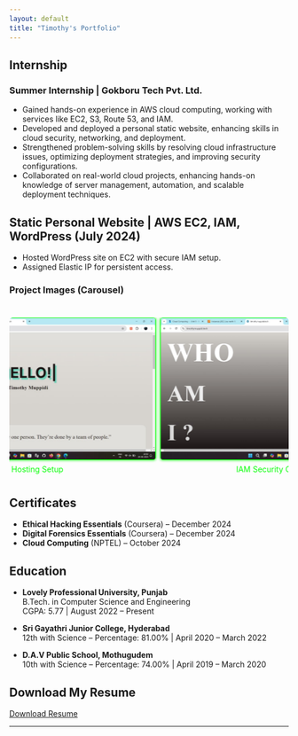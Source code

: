 ```yaml
---
layout: default
title: "Timothy's Portfolio"
---
```


## Internship
### Summer Internship | Gokboru Tech Pvt. Ltd.
- Gained hands-on experience in AWS cloud computing, working with services like EC2, S3, Route 53, and IAM.
- Developed and deployed a personal static website, enhancing skills in cloud security, networking, and deployment.
- Strengthened problem-solving skills by resolving cloud infrastructure issues, optimizing deployment strategies, and improving security configurations.
- Collaborated on real-world cloud projects, enhancing hands-on knowledge of server management, automation, and scalable deployment techniques.

## Static Personal Website | AWS EC2, IAM, WordPress (July 2024)
- Hosted WordPress site on EC2 with secure IAM setup.
- Assigned Elastic IP for persistent access.

### Project Images (Carousel)
<div class="carousel-wrapper">
  <div class="carousel">
    <div class="carousel-item">
      <img src="assets/img/1.jpg" alt="Screenshot 1" class="carousel-img" />
      <div class="carousel-caption">EC2 Hosting Setup</div>
    </div>
    <div class="carousel-item">
      <img src="assets/img/2.jpg" alt="Screenshot 2" class="carousel-img" />
      <div class="carousel-caption">IAM Security Configuration</div>
    </div>
    <div class="carousel-item">
      <img src="assets/img/3.jpg" alt="Screenshot 3" class="carousel-img" />
      <div class="carousel-caption">Elastic IP Setup</div>
    </div>
  </div>
</div>

## Certificates
- **Ethical Hacking Essentials** (Coursera) – December 2024
- **Digital Forensics Essentials** (Coursera) – December 2024
- **Cloud Computing** (NPTEL) – October 2024

## Education
- **Lovely Professional University, Punjab**  
  B.Tech. in Computer Science and Engineering  
  CGPA: 5.77 | August 2022 – Present

- **Sri Gayathri Junior College, Hyderabad**  
  12th with Science – Percentage: 81.00% | April 2020 – March 2022

- **D.A.V Public School, Mothugudem**  
  10th with Science – Percentage: 74.00% | April 2019 – March 2020

## Download My Resume
[Download Resume](assets/files/timothy_resume.pdf)

---

<style>
  /* Carousel styling */
  .carousel-wrapper {
    overflow: hidden;
    width: 100%;
    margin: 40px 0; /* Spacing around the carousel */
    border-radius: 6px;
  }

  .carousel {
    display: flex;
    animation: scroll 15s linear infinite; /* Slow down the scroll speed */
    gap: 10px;
  }

  .carousel-item {
    flex: 0 0 auto;
    width: 90%; /* Adjust image width to 90% */
    margin: 0 auto;
  }

  .carousel-img {
    width: 100%; /* Ensure the image fits */
    height: auto;
    border-radius: 4px;
    border: 1px solid #00ff00;
    box-shadow: 0 0 5px #00ff00;
  }

  .carousel-caption {
    text-align: center;
    color: #00ff00;
    font-size: 14px;
    margin-top: 5px;
  }

  @keyframes scroll {
    0% { transform: translateX(0%); }
    33% { transform: translateX(-100%); }
    66% { transform: translateX(-200%); }
    100% { transform: translateX(0%); }
  }
</style>
